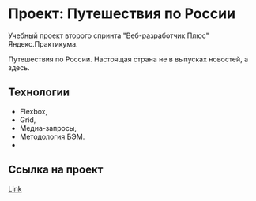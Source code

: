 # Проект: Путешествия по России

Учебный проект второго спринта "Веб-разработчик Плюс" Яндекс.Практикума.

Путешествия по России. Настоящая страна не в выпусках новостей, а здесь.

## Технологии

- Flexbox,
- Grid,
- Медиа-запросы,
- Методология БЭМ.
- 
## Ссылка на проект 

[Link](https://onyxd3v.github.io/russian-travel/)

